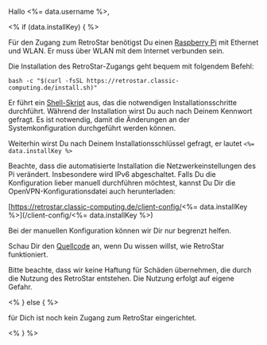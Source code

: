 Hallo <%= data.username %>,

<% if (data.installKey) { %>

Für den Zugang zum RetroStar benötigst Du einen [Raspberry Pi](https://www.raspberrypi.org/products/) mit
Ethernet und WLAN. Er muss über WLAN mit dem Internet verbunden sein.

Die Installation des RetroStar-Zugangs geht bequem mit folgendem Befehl:

```shell
bash -c "$(curl -fsSL https://retrostar.classic-computing.de/install.sh)"
```

Er führt ein [Shell-Skript](/install.sh) aus, das die notwendigen Installationsschritte
durchführt.  Während der Installation wirst Du auch nach Deinem Kennwort gefragt.  Es
ist notwendig, damit die Änderungen an der Systemkonfiguration durchgeführt werden können.

Weiterhin wirst Du nach Deinem Installationsschlüssel gefragt, er lautet `<%= data.installKey %>`

Beachte, dass die automatisierte Installation die Netzwerkeinstellungen des Pi
verändert. Insbesondere wird IPv6 abgeschaltet. Falls Du die Konfiguration lieber 
manuell durchführen möchtest, kannst Du Dir die OpenVPN-Konfigurationsdatei auch
herunterladen:

[https://retrostar.classic-computing.de/client-config/<%= data.installKey %>](/client-config/<%= data.installKey %>)

Bei der manuellen Konfiguration können wir Dir nur begrenzt helfen.

Schau Dir den [Quellcode](https://github.com/hanshuebner/retrostar/tree/main/client-package) an,
wenn Du wissen willst, wie RetroStar funktioniert.

Bitte beachte, dass wir keine Haftung für Schäden übernehmen, die durch die Nutzung
des RetroStar entstehen. Die Nutzung erfolgt auf eigene Gefahr.

<% } else { %>

für Dich ist noch kein Zugang zum RetroStar eingerichtet.

<% } %>
